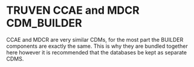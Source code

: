 TRUVEN CCAE and MDCR CDM_BUILDER
======================

CCAE and MDCR are very similar CDMs, for the most part the BUILDER components are exactly the same.  This is why they are bundled together here however it is recommended that the databases be kept as separate CDMS.